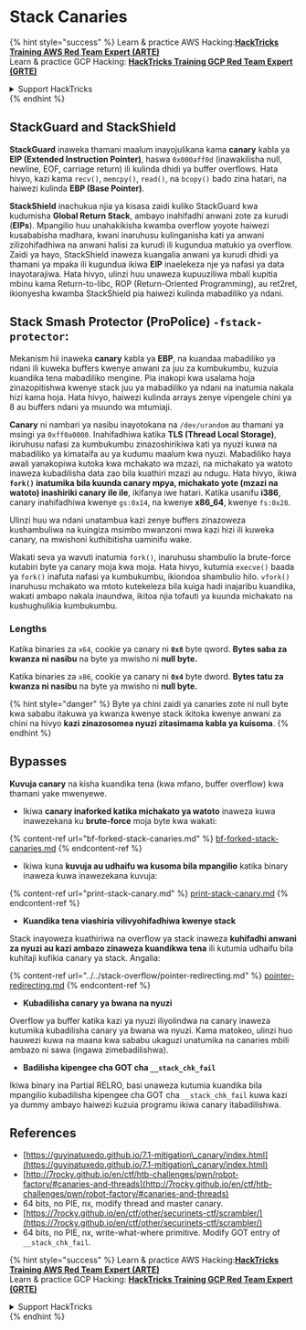 # Stack Canaries

{% hint style="success" %}
Learn & practice AWS Hacking:<img src="/.gitbook/assets/arte.png" alt="" data-size="line">[**HackTricks Training AWS Red Team Expert (ARTE)**](https://training.hacktricks.xyz/courses/arte)<img src="/.gitbook/assets/arte.png" alt="" data-size="line">\
Learn & practice GCP Hacking: <img src="/.gitbook/assets/grte.png" alt="" data-size="line">[**HackTricks Training GCP Red Team Expert (GRTE)**<img src="/.gitbook/assets/grte.png" alt="" data-size="line">](https://training.hacktricks.xyz/courses/grte)

<details>

<summary>Support HackTricks</summary>

* Check the [**subscription plans**](https://github.com/sponsors/carlospolop)!
* **Join the** 💬 [**Discord group**](https://discord.gg/hRep4RUj7f) or the [**telegram group**](https://t.me/peass) or **follow** us on **Twitter** 🐦 [**@hacktricks\_live**](https://twitter.com/hacktricks\_live)**.**
* **Share hacking tricks by submitting PRs to the** [**HackTricks**](https://github.com/carlospolop/hacktricks) and [**HackTricks Cloud**](https://github.com/carlospolop/hacktricks-cloud) github repos.

</details>
{% endhint %}

## **StackGuard and StackShield**

**StackGuard** inaweka thamani maalum inayojulikana kama **canary** kabla ya **EIP (Extended Instruction Pointer)**, haswa `0x000aff0d` (inawakilisha null, newline, EOF, carriage return) ili kulinda dhidi ya buffer overflows. Hata hivyo, kazi kama `recv()`, `memcpy()`, `read()`, na `bcopy()` bado zina hatari, na haiwezi kulinda **EBP (Base Pointer)**.

**StackShield** inachukua njia ya kisasa zaidi kuliko StackGuard kwa kudumisha **Global Return Stack**, ambayo inahifadhi anwani zote za kurudi (**EIPs**). Mpangilio huu unahakikisha kwamba overflow yoyote haiwezi kusababisha madhara, kwani inaruhusu kulinganisha kati ya anwani zilizohifadhiwa na anwani halisi za kurudi ili kugundua matukio ya overflow. Zaidi ya hayo, StackShield inaweza kuangalia anwani ya kurudi dhidi ya thamani ya mpaka ili kugundua ikiwa **EIP** inaelekeza nje ya nafasi ya data inayotarajiwa. Hata hivyo, ulinzi huu unaweza kupuuziliwa mbali kupitia mbinu kama Return-to-libc, ROP (Return-Oriented Programming), au ret2ret, ikionyesha kwamba StackShield pia haiwezi kulinda mabadiliko ya ndani.

## **Stack Smash Protector (ProPolice) `-fstack-protector`:**

Mekanism hii inaweka **canary** kabla ya **EBP**, na kuandaa mabadiliko ya ndani ili kuweka buffers kwenye anwani za juu za kumbukumbu, kuzuia kuandika tena mabadiliko mengine. Pia inakopi kwa usalama hoja zinazopitishwa kwenye stack juu ya mabadiliko ya ndani na inatumia nakala hizi kama hoja. Hata hivyo, haiwezi kulinda arrays zenye vipengele chini ya 8 au buffers ndani ya muundo wa mtumiaji.

**Canary** ni nambari ya nasibu inayotokana na `/dev/urandom` au thamani ya msingi ya `0xff0a0000`. Inahifadhiwa katika **TLS (Thread Local Storage)**, ikiruhusu nafasi za kumbukumbu zinazoshirikiwa kati ya nyuzi kuwa na mabadiliko ya kimataifa au ya kudumu maalum kwa nyuzi. Mabadiliko haya awali yanakopiwa kutoka kwa mchakato wa mzazi, na michakato ya watoto inaweza kubadilisha data zao bila kuathiri mzazi au ndugu. Hata hivyo, ikiwa **`fork()` inatumika bila kuunda canary mpya, michakato yote (mzazi na watoto) inashiriki canary ile ile**, ikifanya iwe hatari. Katika usanifu **i386**, canary inahifadhiwa kwenye `gs:0x14`, na kwenye **x86\_64**, kwenye `fs:0x28`.

Ulinzi huu wa ndani unatambua kazi zenye buffers zinazoweza kushambuliwa na kuingiza msimbo mwanzoni mwa kazi hizi ili kuweka canary, na mwishoni kuthibitisha uaminifu wake.

Wakati seva ya wavuti inatumia `fork()`, inaruhusu shambulio la brute-force kutabiri byte ya canary moja kwa moja. Hata hivyo, kutumia `execve()` baada ya `fork()` inafuta nafasi ya kumbukumbu, ikiondoa shambulio hilo. `vfork()` inaruhusu mchakato wa mtoto kutekeleza bila kuiga hadi inajaribu kuandika, wakati ambapo nakala inaundwa, ikitoa njia tofauti ya kuunda michakato na kushughulikia kumbukumbu.

### Lengths

Katika binaries za `x64`, cookie ya canary ni **`0x8`** byte qword. **Bytes saba za kwanza ni nasibu** na byte ya mwisho ni **null byte.**

Katika binaries za `x86`, cookie ya canary ni **`0x4`** byte dword. **Bytes tatu za kwanza ni nasibu** na byte ya mwisho ni **null byte.**

{% hint style="danger" %}
Byte ya chini zaidi ya canaries zote ni null byte kwa sababu itakuwa ya kwanza kwenye stack ikitoka kwenye anwani za chini na hivyo **kazi zinazosomea nyuzi zitasimama kabla ya kuisoma**.
{% endhint %}

## Bypasses

**Kuvuja canary** na kisha kuandika tena (kwa mfano, buffer overflow) kwa thamani yake mwenyewe.

* Ikiwa **canary inaforked katika michakato ya watoto** inaweza kuwa inawezekana ku **brute-force** moja byte kwa wakati:

{% content-ref url="bf-forked-stack-canaries.md" %}
[bf-forked-stack-canaries.md](bf-forked-stack-canaries.md)
{% endcontent-ref %}

* Ikiwa kuna **kuvuja au udhaifu wa kusoma bila mpangilio** katika binary inaweza kuwa inawezekana kuvuja:

{% content-ref url="print-stack-canary.md" %}
[print-stack-canary.md](print-stack-canary.md)
{% endcontent-ref %}

* **Kuandika tena viashiria vilivyohifadhiwa kwenye stack**

Stack inayoweza kuathiriwa na overflow ya stack inaweza **kuhifadhi anwani za nyuzi au kazi ambazo zinaweza kuandikwa tena** ili kutumia udhaifu bila kuhitaji kufikia canary ya stack. Angalia:

{% content-ref url="../../stack-overflow/pointer-redirecting.md" %}
[pointer-redirecting.md](../../stack-overflow/pointer-redirecting.md)
{% endcontent-ref %}

* **Kubadilisha canary ya bwana na nyuzi**

Overflow ya buffer katika kazi ya nyuzi iliyolindwa na canary inaweza kutumika kubadilisha canary ya bwana wa nyuzi. Kama matokeo, ulinzi huo hauwezi kuwa na maana kwa sababu ukaguzi unatumika na canaries mbili ambazo ni sawa (ingawa zimebadilishwa).

* **Badilisha kipengee cha GOT cha `__stack_chk_fail`**

Ikiwa binary ina Partial RELRO, basi unaweza kutumia kuandika bila mpangilio kubadilisha kipengee cha GOT cha `__stack_chk_fail` kuwa kazi ya dummy ambayo haiwezi kuzuia programu ikiwa canary itabadilishwa.

## References

* [https://guyinatuxedo.github.io/7.1-mitigation\_canary/index.html](https://guyinatuxedo.github.io/7.1-mitigation\_canary/index.html)
* [http://7rocky.github.io/en/ctf/htb-challenges/pwn/robot-factory/#canaries-and-threads](http://7rocky.github.io/en/ctf/htb-challenges/pwn/robot-factory/#canaries-and-threads)
* 64 bits, no PIE, nx, modify thread and master canary.
* [https://7rocky.github.io/en/ctf/other/securinets-ctf/scrambler/](https://7rocky.github.io/en/ctf/other/securinets-ctf/scrambler/)
* 64 bits, no PIE, nx, write-what-where primitive. Modify GOT entry of `__stack_chk_fail`.

{% hint style="success" %}
Learn & practice AWS Hacking:<img src="/.gitbook/assets/arte.png" alt="" data-size="line">[**HackTricks Training AWS Red Team Expert (ARTE)**](https://training.hacktricks.xyz/courses/arte)<img src="/.gitbook/assets/arte.png" alt="" data-size="line">\
Learn & practice GCP Hacking: <img src="/.gitbook/assets/grte.png" alt="" data-size="line">[**HackTricks Training GCP Red Team Expert (GRTE)**<img src="/.gitbook/assets/grte.png" alt="" data-size="line">](https://training.hacktricks.xyz/courses/grte)

<details>

<summary>Support HackTricks</summary>

* Check the [**subscription plans**](https://github.com/sponsors/carlospolop)!
* **Join the** 💬 [**Discord group**](https://discord.gg/hRep4RUj7f) or the [**telegram group**](https://t.me/peass) or **follow** us on **Twitter** 🐦 [**@hacktricks\_live**](https://twitter.com/hacktricks\_live)**.**
* **Share hacking tricks by submitting PRs to the** [**HackTricks**](https://github.com/carlospolop/hacktricks) and [**HackTricks Cloud**](https://github.com/carlospolop/hacktricks-cloud) github repos.

</details>
{% endhint %}
